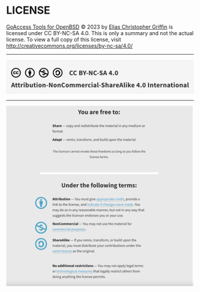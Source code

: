 # LICENSE

[GoAccess Tools for OpenBSD](https://bitbucket.org/quadhelion-engineering/goaccess-openbsd) © 2023 by [Elias Christopher Griffin](https://www.eliasgriffin.com) is licensed under CC BY-NC-SA 4.0. This is only a summary and not the actual license. To view a full copy of this license, visit http://creativecommons.org/licenses/by-nc-sa/4.0/

---



![](images/CC-BY-NC-SA-4.0.png)

---



![](images/HumanReadableTerms-CC-BY-NC-SA-4.0.png)